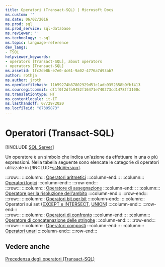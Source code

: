 ```yaml
---
title: Operatori (Transact-SQL) | Microsoft Docs
ms.custom: ''
ms.date: 06/02/2016
ms.prod: sql
ms.prod_service: sql-database
ms.reviewer: ''
ms.technology: t-sql
ms.topic: language-reference
dev_langs:
- TSQL
helpviewer_keywords:
- operators [Transact-SQL], about operators
- operators [Transact-SQL]
ms.assetid: 1fc2de8b-e7e0-4c61-9a02-4776a7d93ab7
author: rothja
ms.author: jroth
ms.openlocfilehash: 11b59274b87802929d51c1adb9352358b9fbf413
ms.sourcegitcommit: df1f0f2dfb9452f16471e740273cd1478ff3100c
ms.translationtype: HT
ms.contentlocale: it-IT
ms.lasthandoff: 07/29/2020
ms.locfileid: "87395873"
---
```

# <a name="operators-transact-sql"></a>Operatori (Transact-SQL)
[!INCLUDE [SQL Server](../../includes/applies-to-version/sqlserver.md)]

  Un operatore è un simbolo che indica un'azione da effettuare in una o più espressioni. Nella tabella seguente sono elencate le categorie di operatori utilizzate in [!INCLUDE[ssNoVersion](../../includes/ssnoversion-md.md)].  
  
:::row:::
    :::column:::
        [Operatori aritmetici](../../t-sql/language-elements/arithmetic-operators-transact-sql.md)
    :::column-end:::
    :::column:::
        [Operatori logici](../../t-sql/language-elements/logical-operators-transact-sql.md)
    :::column-end:::
:::row-end:::  
:::row:::
    :::column:::
        [Operatore di assegnazione](../../t-sql/language-elements/assignment-operator-transact-sql.md)
    :::column-end:::
    :::column:::
        [Operatore per la risoluzione dell'ambito](../../t-sql/language-elements/scope-resolution-operator-transact-sql.md)
    :::column-end:::
:::row-end:::  
:::row:::
    :::column:::
        [Operatori bit per bit](../../t-sql/language-elements/bitwise-operators-transact-sql.md)
    :::column-end:::
    :::column:::
        Operatori sui set ([EXCEPT e INTERSECT](../../t-sql/language-elements/set-operators-except-and-intersect-transact-sql.md), [UNION](../../t-sql/language-elements/set-operators-union-transact-sql.md))
    :::column-end:::
:::row-end:::  
:::row:::
    :::column:::
        [Operatori di confronto](../../t-sql/language-elements/comparison-operators-transact-sql.md)
    :::column-end:::
    :::column:::
        [Operatore di concatenazione delle stringhe](../../t-sql/language-elements/string-operators-transact-sql.md)
    :::column-end:::
:::row-end:::  
:::row:::
    :::column:::
        [Operatori composti](../../t-sql/language-elements/compound-operators-transact-sql.md)
    :::column-end:::
    :::column:::
        [Operatori unari](../../t-sql/language-elements/unary-operators-positive.md)
    :::column-end:::
:::row-end:::
 
## <a name="see-also"></a>Vedere anche  
 [Precedenza degli operatori &#40;Transact-SQL&#41;](../../t-sql/language-elements/operator-precedence-transact-sql.md)  
  
  
